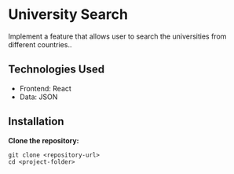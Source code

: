 # University Search
Implement a feature that allows user to search the universities from different countries..

## Technologies Used

- Frontend: React
- Data: JSON

## Installation

**Clone the repository:**

   ```
   git clone <repository-url>
   cd <project-folder>
   ```
